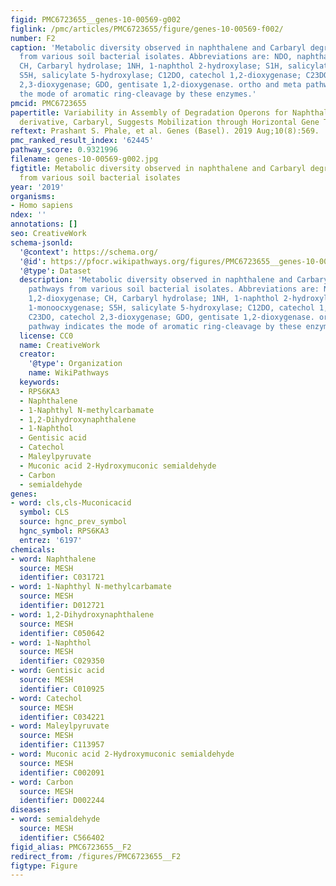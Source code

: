 ```yaml
---
figid: PMC6723655__genes-10-00569-g002
figlink: /pmc/articles/PMC6723655/figure/genes-10-00569-f002/
number: F2
caption: 'Metabolic diversity observed in naphthalene and Carbaryl degradation pathways
  from various soil bacterial isolates. Abbreviations are: NDO, naphthalene 1,2-dioxygenase;
  CH, Carbaryl hydrolase; 1NH, 1-naphthol 2-hydroxylase; S1H, salicylate 1-monoocxygenase;
  S5H, salicylate 5-hydroxylase; C12DO, catechol 1,2-dioxygenase; C23DO, catechol
  2,3-dioxygenase; GDO, gentisate 1,2-dioxygenase. ortho and meta pathway indicates
  the mode of aromatic ring-cleavage by these enzymes.'
pmcid: PMC6723655
papertitle: Variability in Assembly of Degradation Operons for Naphthalene and its
  derivative, Carbaryl, Suggests Mobilization through Horizontal Gene Transfer.
reftext: Prashant S. Phale, et al. Genes (Basel). 2019 Aug;10(8):569.
pmc_ranked_result_index: '62445'
pathway_score: 0.9321996
filename: genes-10-00569-g002.jpg
figtitle: Metabolic diversity observed in naphthalene and Carbaryl degradation pathways
  from various soil bacterial isolates
year: '2019'
organisms:
- Homo sapiens
ndex: ''
annotations: []
seo: CreativeWork
schema-jsonld:
  '@context': https://schema.org/
  '@id': https://pfocr.wikipathways.org/figures/PMC6723655__genes-10-00569-g002.html
  '@type': Dataset
  description: 'Metabolic diversity observed in naphthalene and Carbaryl degradation
    pathways from various soil bacterial isolates. Abbreviations are: NDO, naphthalene
    1,2-dioxygenase; CH, Carbaryl hydrolase; 1NH, 1-naphthol 2-hydroxylase; S1H, salicylate
    1-monoocxygenase; S5H, salicylate 5-hydroxylase; C12DO, catechol 1,2-dioxygenase;
    C23DO, catechol 2,3-dioxygenase; GDO, gentisate 1,2-dioxygenase. ortho and meta
    pathway indicates the mode of aromatic ring-cleavage by these enzymes.'
  license: CC0
  name: CreativeWork
  creator:
    '@type': Organization
    name: WikiPathways
  keywords:
  - RPS6KA3
  - Naphthalene
  - 1-Naphthyl N-methylcarbamate
  - 1,2-Dihydroxynaphthalene
  - 1-Naphthol
  - Gentisic acid
  - Catechol
  - Maleylpyruvate
  - Muconic acid 2-Hydroxymuconic semialdehyde
  - Carbon
  - semialdehyde
genes:
- word: cls,cls-Muconicacid
  symbol: CLS
  source: hgnc_prev_symbol
  hgnc_symbol: RPS6KA3
  entrez: '6197'
chemicals:
- word: Naphthalene
  source: MESH
  identifier: C031721
- word: 1-Naphthyl N-methylcarbamate
  source: MESH
  identifier: D012721
- word: 1,2-Dihydroxynaphthalene
  source: MESH
  identifier: C050642
- word: 1-Naphthol
  source: MESH
  identifier: C029350
- word: Gentisic acid
  source: MESH
  identifier: C010925
- word: Catechol
  source: MESH
  identifier: C034221
- word: Maleylpyruvate
  source: MESH
  identifier: C113957
- word: Muconic acid 2-Hydroxymuconic semialdehyde
  source: MESH
  identifier: C002091
- word: Carbon
  source: MESH
  identifier: D002244
diseases:
- word: semialdehyde
  source: MESH
  identifier: C566402
figid_alias: PMC6723655__F2
redirect_from: /figures/PMC6723655__F2
figtype: Figure
---
```

